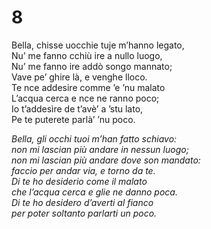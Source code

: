 # 8  
  
Bella, chisse uocchie tuje m’hanno legato,  
Nu’ me fanno cchiù ire a nullo luogo,  
Nu’ me fanno ire addò songo mannato;  
Vave pe’ ghire là, e venghe lloco.  
Te nce addesire comme ’e ’nu malato  
L’acqua cerca e nce ne ranno poco;  
Io t’addesìre de t’avè’ a ’stu lato,  
Pe te puterete parlà’ ’nu poco.

*Bella, gli occhi tuoi m’han fatto schiavo:  
non mi lascian più andare in nessun luogo;  
non mi lascian più andare dove son mandato:  
faccio per andar via, e torno da te.  
Di te ho desiderio come il malato  
che l’acqua cerca e glie ne danno poca.  
Di te ho desidero d’averti al fianco  
per poter soltanto parlarti un poco.*


